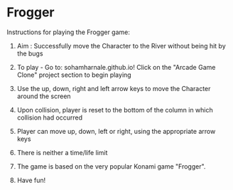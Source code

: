 Frogger
===============================

Instructions for playing the Frogger game:

1) Aim : Successfully move the Character to the River without being hit by the bugs

2) To play - Go to: sohamharnale.github.io! Click on the "Arcade Game Clone" project section to begin playing

3) Use the up, down, right and left arrow keys to move the Character around the screen

4) Upon collision, player is reset to the bottom of the column in which collision had occurred

5) Player can move up, down, left or right, using the appropriate arrow keys

6) There is neither a time/life limit

7) The game is based on the very popular Konami game "Frogger".

8) Have fun!